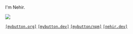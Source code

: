 I'm Nehir.

[![](https://img.shields.io/badge/gpg-0BB4C692588FCAA2-313131?style=flat&color=313131)](https://github.com/catriverr.gpg)

[`[mybutton.org]`](https://www.mybutton.org) [`[mybutton.dev]`](https://mybutton.dev) [`[mybutton/npm]`](https://www.npmjs.com/~cyberdevs)  [`[nehir.dev]`](https://nehir.dev)
